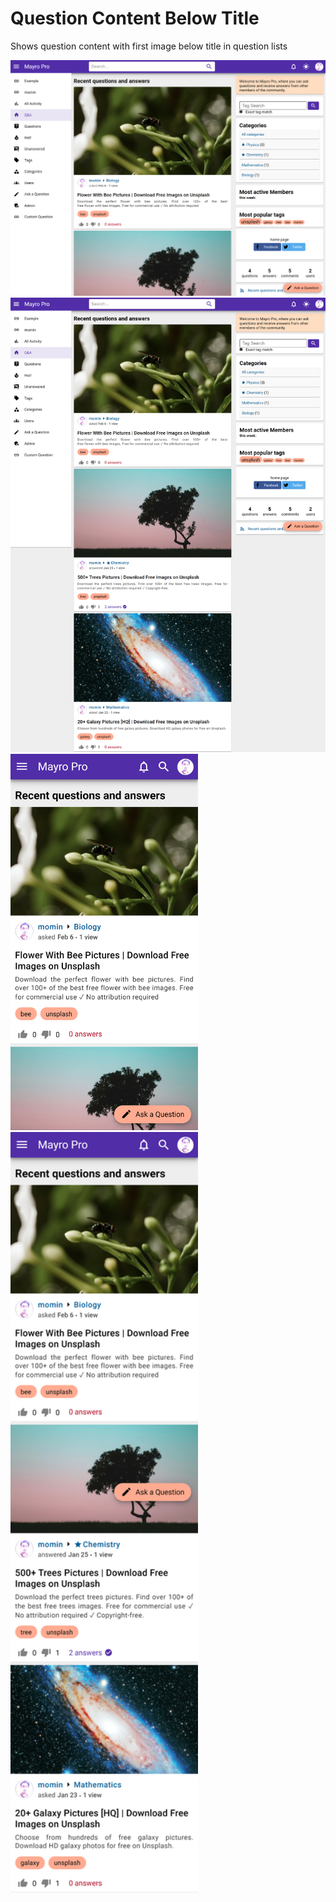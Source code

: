 # Question Content Below Title

Shows question content with first image below title in question lists

<img src="https://raw.githubusercontent.com/MominRaza/assets/main/Question%20Content%20Below%20Title/1.png" width="600">
<img src="https://raw.githubusercontent.com/MominRaza/assets/main/Question%20Content%20Below%20Title/2.png" width="600">
<img src="https://raw.githubusercontent.com/MominRaza/assets/main/Question%20Content%20Below%20Title/3.png" width="300">
<img src="https://raw.githubusercontent.com/MominRaza/assets/main/Question%20Content%20Below%20Title/4.png" width="300">
